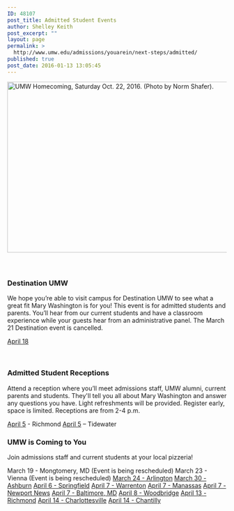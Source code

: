 ```yaml
---
ID: 48107
post_title: Admitted Student Events
author: Shelley Keith
post_excerpt: ""
layout: page
permalink: >
  http://www.umw.edu/admissions/youarein/next-steps/admitted/
published: true
post_date: 2016-01-13 13:05:45
---
```

<img class="alignleft wp-image-48254" src="http://www.umw.edu/admissions/wp-content/uploads/sites/6/2016/01/Homecoming-20-1024x669.jpg" alt="UMW Homecoming, Saturday Oct. 22, 2016. (Photo by Norm Shafer)." width="600" height="392" />

&nbsp;
<h2></h2>
<h2></h2>
<h2></h2>
<h2></h2>
<h2></h2>
<h2></h2>
<h2></h2>
<h3>Destination UMW</h3>
We hope you’re able to visit campus for Destination UMW to see what a great fit Mary Washington is for you! This event is for admitted students and parents. You’ll hear from our current students and have a classroom experience while your guests hear from an administrative panel. The March 21 Destination event is cancelled.

<a href="https://admissions.umw.edu/register/destinationapril">April 18</a>

&nbsp;
<h3><strong>Admitted Student Receptions</strong></h3>
Attend a reception where you’ll meet admissions staff, UMW alumni, current parents and students. They'll tell you all about Mary Washington and answer any questions you have. Light refreshments will be provided. Register early, space is limited. Receptions are from 2-4 p.m.

<a href="https://admissions.umw.edu/register/admittedRichmond2020">April 5</a> - Richmond
<a href="https://admissions.umw.edu/register/admittedTidewater2020">April 5</a> – Tidewater
<h3>UMW is Coming to You</h3>
Join admissions staff and current students at your local pizzeria!

March 19 - Mongtomery, MD (Event is being rescheduled)
March 23 - Vienna (Event is being rescheduled)
<a href="https://admissions.umw.edu/register/Arlington2020">March 24 - Arlington</a>
<a href="https://admissions.umw.edu/register/Loudoun2020">March 30 - Ashburn</a>
<a href="https://admissions.umw.edu/register/WestSpringfield2020">April 6 - Springfield</a>
<a href="https://admissions.umw.edu/register/Fauquier">April 7 - Warrenton</a>
<a href="https://admissions.umw.edu/register/Manassas2020">April 7 - Manassas</a>
<a href="https://admissions.umw.edu/register/newportnews2020">April 7 - Newport News</a>
<a href="https://admissions.umw.edu/register/Baltimore2020">April 7 - Baltimore, MD</a>
<a href="https://admissions.umw.edu/register/Woodbridge2020">April 8 - Woodbridge</a>
<a href="https://admissions.umw.edu/register/Richmond2020">April 13 - Richmond</a>
<a href="https://admissions.umw.edu/register/Charlottesville2020">April 14 - Charlottesville</a>
<a href="https://admissions.umw.edu/register/Chantilly2020">April 14 - Chantilly</a>

&nbsp;

&nbsp;